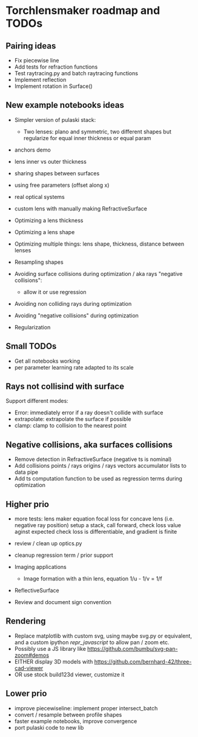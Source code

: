 # Torchlensmaker roadmap and TODOs

## Pairing ideas

* Fix piecewise line
* Add tests for refraction functions
* Test raytracing.py and batch raytracing functions
* Implement reflection
* Implement rotation in Surface()

## New example notebooks ideas

* Simpler version of pulaski stack: 
    * Two lenses: plano and symmetric, two different shapes but regularize for equal inner thickness or equal param

* anchors demo
* lens inner vs outer thickness
* sharing shapes between surfaces
* using free parameters (offset along x)
* real optical systems
* custom lens with manually making RefractiveSurface

* Optimizing a lens thickness
* Optimizing a lens shape
* Optimizing multiple things: lens shape, thickness, distance between lenses
* Resampling shapes

* Avoiding surface collisions during optimization / aka rays "negative collisions":
    * allow it or use regression
* Avoiding non colliding rays during optimization
* Avoiding "negative collisions" during optimization
* Regularization

## Small TODOs

* Get all notebooks working
* per parameter learning rate adapted to its scale


## Rays not collisind with surface

Support different modes:
* Error: immediately error if a ray doesn't collide with surface
* extrapolate: extrapolate the surface if possible
* clamp: clamp to collision to the nearest point


## Negative collisions, aka surfaces collisions

* Remove detection in RefractiveSurface (negative ts is nominal)
* Add collisions points / rays origins / rays vectors accumulator lists to data pipe
* Add ts computation function to be used as regression terms during optimization


## Higher prio

*  more tests:
    lens maker equation
    focal loss for concave lens (i.e. negative ray position)
    setup a stack, call forward, check loss value aginst expected
    check loss is differentiable, and gradient is finite

* review / clean up optics.py
* cleanup regression term / prior support
* Imaging applications
    * Image formation with a thin lens, equation 1/u - 1/v = 1/f

* ReflectiveSurface

* Review and document sign convention

## Rendering

* Replace matplotlib with custom svg, using maybe svg.py or equivalent, and a custom ipython _repr_javascript_ to allow pan / zoom etc.
* Possibly use a JS library like https://github.com/bumbu/svg-pan-zoom#demos
* EITHER display 3D models with https://github.com/bernhard-42/three-cad-viewer
* OR use stock build123d viewer, customize it

## Lower prio

* improve piecewiseline: implement proper intersect_batch
* convert / resample between profile shapes
* faster example notebooks, improve convergence
* port pulaski code to new lib
